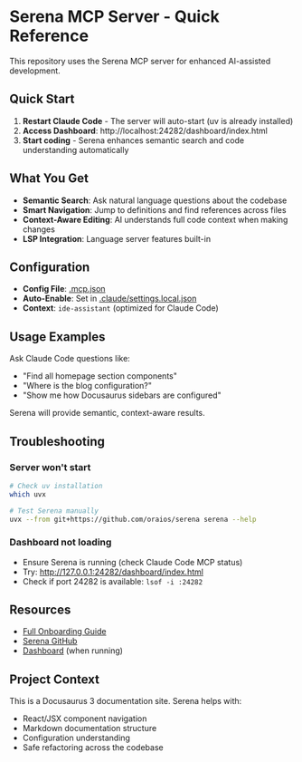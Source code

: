 # Serena MCP Server - Quick Reference

This repository uses the Serena MCP server for enhanced AI-assisted development.

## Quick Start

1. **Restart Claude Code** - The server will auto-start (uv is already installed)
2. **Access Dashboard**: http://localhost:24282/dashboard/index.html
3. **Start coding** - Serena enhances semantic search and code understanding automatically

## What You Get

- **Semantic Search**: Ask natural language questions about the codebase
- **Smart Navigation**: Jump to definitions and find references across files
- **Context-Aware Editing**: AI understands full code context when making changes
- **LSP Integration**: Language server features built-in

## Configuration

- **Config File**: [.mcp.json](.mcp.json)
- **Auto-Enable**: Set in [.claude/settings.local.json](.claude/settings.local.json)
- **Context**: `ide-assistant` (optimized for Claude Code)

## Usage Examples

Ask Claude Code questions like:
- "Find all homepage section components"
- "Where is the blog configuration?"
- "Show me how Docusaurus sidebars are configured"

Serena will provide semantic, context-aware results.

## Troubleshooting

### Server won't start
```bash
# Check uv installation
which uvx

# Test Serena manually
uvx --from git+https://github.com/oraios/serena serena --help
```

### Dashboard not loading
- Ensure Serena is running (check Claude Code MCP status)
- Try: http://127.0.0.1:24282/dashboard/index.html
- Check if port 24282 is available: `lsof -i :24282`

## Resources

- [Full Onboarding Guide](docs/serena-onboarding.md)
- [Serena GitHub](https://github.com/oraios/serena)
- [Dashboard](http://localhost:24282/dashboard/index.html) (when running)

## Project Context

This is a Docusaurus 3 documentation site. Serena helps with:
- React/JSX component navigation
- Markdown documentation structure
- Configuration understanding
- Safe refactoring across the codebase
